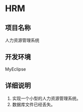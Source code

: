HRM
==========

项目名称
-----------

人力资源管理系统

开发环境
-----------

MyEclipse

详细说明
-----------

1. 实现一个小型的人力资源管理系统。
2. 数据库文件已经丢失。